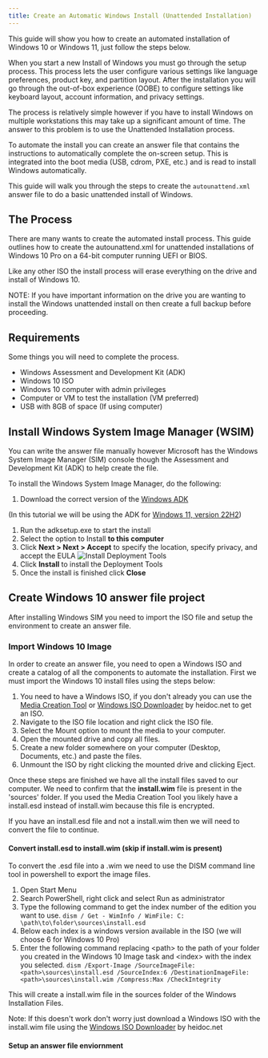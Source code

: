 ```yaml
---
title: Create an Automatic Windows Install (Unattended Installation)
---
```


This guide will show you how to create an automated installation of Windows 10 or Windows 11, just follow the steps below.

When you start a new Install of Windows you must go through the setup process. This process lets the user configure various settings like language preferences, product key, and partition layout. After the installation you will go through the out-of-box experience (OOBE) to configure settings like keyboard layout, account information, and privacy settings.

The process is relatively simple however if you have to install Windows on multiple workstations this may take up a significant amount of time. The answer to this problem is to use the Unattended Installation process.

To automate the install you can create an answer file that contains the instructions to automatically complete the on-screen setup. This is integrated into the boot media (USB, cdrom, PXE, etc.) and is read to install Windows automatically.

This guide will walk you through the steps to create the `autounattend.xml` answer file to do a basic unattended install of Windows.

## The Process

There are many wants to create the automated install process. This guide outlines how to create the autounattend.xml for unattended installations of Windows 10 Pro on a 64-bit computer running UEFI or BIOS.

Like any other ISO the install process will erase everything on the drive and install of Windows 10.

NOTE: If you have important information on the drive you are wanting to install the Windows unattended install on then create a full backup before proceeding.

## Requirements

Some things you will need to complete the process.

* Windows Assessment and Development Kit (ADK)
* Windows 10 ISO
* Windows 10 computer with admin privileges
* Computer or VM to test the installation (VM preferred)&#x20;
* USB with 8GB of space (If using computer)

## Install Windows System Image Manager (WSIM)

You can write the answer file manually however Microsoft has the Windows System Image Manager (SIM) console though the Assessment and Development Kit (ADK) to help create the file.

To install the Windows System Image Manager, do the following:

1. Download the correct version of the [Windows ADK](https://learn.microsoft.com/en-us/windows-hardware/get-started/adk-install "Windows ADK")

(In this tutorial we will be using the ADK for [Windows 11, version 22H2](https://go.microsoft.com/fwlink/?linkid=2196127 ""))

1. Run the adksetup.exe to start the install
2. Select the option to Install **to this computer**
3. Click **Next > Next > Accept** to specify the location, specify privacy, and accept the EULA ![Install Deployment Tools](/DeployementToolInstall.PNG "Install Deployment Tools")
4. Click **Install** to install the Deployment Tools
5. Once the install is finished click **Close**

## Create Windows 10 answer file project

After installing Windows SIM you need to import the ISO file and setup the environment to create an answer file.

### Import Windows 10 Image

In order to create an answer file, you need to open a Windows ISO and create a catalog of all the components to automate the installation. First we must import the Windows 10 install files using the steps below:

1. You need to have a Windows ISO, if you don't already you can use the [Media Creation Tool](<Media Creation Tool> "https://go.microsoft.com/fwlink/?LinkId=691209") or [Windows ISO Downloader](https://www.heidoc.net/php/Windows-ISO-Downloader.exe "Windows ISO Downloader") by heidoc.net to get an ISO.
2. Navigate to the ISO file location and right click the ISO file.
3. Select the Mount option to mount the media to your computer.
4. Open the mounted drive and copy all files.
5. Create a new folder somewhere on your computer (Desktop, Documents, etc.) and paste the files.
6. Unmount the ISO by right clicking the mounted drive and clicking Eject.

Once these steps are finished we have all the install files saved to our computer. We need to confirm that the **install.wim** file is present in the 'sources' folder. If you used the Media Creation Tool you likely have a install.esd instead of install.wim because this file is encrypted.&#x20;

If you have an install.esd file and not a install.wim then we will need to convert the file to continue.

#### Convert install.esd to install.wim (skip if install.wim is present)

To convert the .esd file into a .wim we need to use the DISM command line tool in powershell to export the image files.&#x20;

1. Open Start Menu
2. Search PowerShell, right click and select Run as administrator
3. Type the following command to get the index number of the edition you want to use. `dism / Get - WimInfo / WimFile: C: \path\to\folder\sources\install.esd`
4. Below each index is a windows version available in the ISO (we will choose 6 for Windows 10 Pro)
5. Enter the following command replacing \<path> to the path of your folder you created in the Windows 10 Image task and \<index> with the index you selected. `dism /Export-Image /SourceImageFile:<path>\sources\install.esd /SourceIndex:6 /DestinationImageFile:<path>\sources\install.wim /Compress:Max /CheckIntegrity`

This will create a install.wim file in the sources folder of the Windows Installation Files.

Note: If this doesn't work don't worry just download a Windows ISO with the install.wim file using the [Windows ISO Downloader](https://www.heidoc.net/php/Windows-ISO-Downloader.exe "Windows ISO Downloader") by heidoc.net

#### Setup an answer file enviornment
